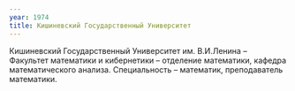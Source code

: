 ```yaml
---
year: 1974
title: Кишиневский Государственный Университет
---
```


Кишиневский Государственный Университет им. В.И.Ленина – Факультет математики и кибернетики – отделение математики, кафедра математического анализа. Специальность – математик, преподаватель математики.

